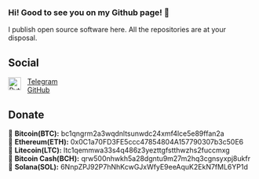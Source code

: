 ### Hi! Good to see you on my Github page! 👋
I publish open source software here. All the repositories are at your disposal.

## Social
[<img align="left" alt="Python" width="26px" src="https://upload.wikimedia.org/wikipedia/commons/5/5c/Telegram_Messenger.png" style="padding-right:10px;" />](https://github.com/rodukov)<a href="https://t.me/sata30">Telegram</a><br>
<a href="https://github.com/rodukov">GitHub</a><br>

## Donate
🔸 <strong>Bitcoin(BTC):</strong> bc1qngrm2a3wqdnltsunwdc24xmf4lce5e89ffan2a<br>
🔸 <strong>Ethereum(ETH):</strong> 0x0C1a70FD3FE5ccc47854804A157790307b3c50E6<br>
🔸 <strong>Litecoin(LTC):</strong> ltc1qemmwa33s4q486z3yezttgfstthwzhs2fuccmxg<br>
🔸 <strong>Bitcoin Cash(BCH):</strong> qrw500nhwkh5a28dgntu9m27m2hq3cgnsyxpj8ukfr<br>
🔸 <strong>Solana(SOL):</strong> 6NnpZPJ92P7hNhKcwGJxWfyE9eeAquK2EkN7fML6YP1d<br>

